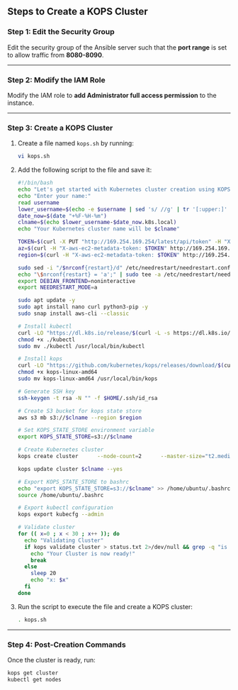 
## Steps to Create a KOPS Cluster

### Step 1: Edit the Security Group

Edit the security group of the Ansible server such that the **port range** is set to allow traffic from **8080-8090**.

---

### Step 2: Modify the IAM Role

Modify the IAM role to **add Administrator full access permission** to the instance.

---

### Step 3: Create a KOPS Cluster

1. Create a file named `kops.sh` by running:

   ```bash
   vi kops.sh
   ```

2. Add the following script to the file and save it:

   ```bash
   #!/bin/bash
   echo "Let's get started with Kubernetes cluster creation using KOPS!"
   echo "Enter your name:"
   read username
   lower_username=$(echo -e $username | sed 's/ //g' | tr '[:upper:]' '[:lower:]')
   date_now=$(date "+%F-%H-%m")
   clname=$(echo $lower_username-$date_now.k8s.local)
   echo "Your Kubernetes cluster name will be $clname"

   TOKEN=$(curl -X PUT "http://169.254.169.254/latest/api/token" -H "X-aws-ec2-metadata-token-ttl-seconds: 21600")
   az=$(curl -H "X-aws-ec2-metadata-token: $TOKEN" http://169.254.169.254/latest/meta-data/placement/availability-zone)
   region=$(curl -H "X-aws-ec2-metadata-token: $TOKEN" http://169.254.169.254/latest/meta-data/placement/region)

   sudo sed -i "/$nrconf{restart}/d" /etc/needrestart/needrestart.conf
   echo "\$nrconf{restart} = 'a';" | sudo tee -a /etc/needrestart/needrestart.conf
   export DEBIAN_FRONTEND=noninteractive
   export NEEDRESTART_MODE=a

   sudo apt update -y
   sudo apt install nano curl python3-pip -y
   sudo snap install aws-cli --classic

   # Install kubectl
   curl -LO "https://dl.k8s.io/release/$(curl -L -s https://dl.k8s.io/release/stable.txt)/bin/linux/amd64/kubectl"
   chmod +x ./kubectl
   sudo mv ./kubectl /usr/local/bin/kubectl

   # Install kops
   curl -LO "https://github.com/kubernetes/kops/releases/download/$(curl -s https://api.github.com/repos/kubernetes/kops/releases/latest | grep tag_name | cut -d '"' -f 4)/kops-linux-amd64"
   chmod +x kops-linux-amd64
   sudo mv kops-linux-amd64 /usr/local/bin/kops

   # Generate SSH key
   ssh-keygen -t rsa -N "" -f $HOME/.ssh/id_rsa

   # Create S3 bucket for kops state store
   aws s3 mb s3://$clname --region $region

   # Set KOPS_STATE_STORE environment variable
   export KOPS_STATE_STORE=s3://$clname

   # Create Kubernetes cluster
   kops create cluster      --node-count=2      --master-size="t2.medium"      --node-size="t2.medium"      --master-volume-size=20      --node-volume-size=20      --zones $az      --name $clname      --ssh-public-key ~/.ssh/id_rsa.pub      --yes

   kops update cluster $clname --yes

   # Export KOPS_STATE_STORE to bashrc
   echo "export KOPS_STATE_STORE=s3://$clname" >> /home/ubuntu/.bashrc
   source /home/ubuntu/.bashrc

   # Export kubectl configuration
   kops export kubecfg --admin

   # Validate cluster
   for (( x=0 ; x < 30 ; x++ )); do
     echo "Validating Cluster"
     if kops validate cluster > status.txt 2>/dev/null && grep -q "is ready" status.txt; then
       echo "Your Cluster is now ready!"
       break
     else
       sleep 20
       echo "x: $x"
     fi
   done
   ```

3. Run the script to execute the file and create a KOPS cluster:

   ```bash
   . kops.sh
   ```

---

### Step 4: Post-Creation Commands

Once the cluster is ready, run:

```bash
kops get cluster
kubectl get nodes
```
